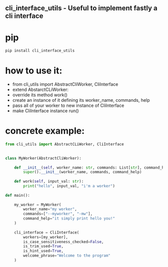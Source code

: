 ## cli_interface_utils - Useful to implement fastly a cli interface

# pip
```pip install cli_interface_utils```

# how to use it:
- from cli_utils import AbstractCliWorker, CliInterface
- extend AbstarctCLiWorker: 
- override its method work() 
- create an instance of it defining its worker_name, commands, help
- pass all of your worker to new instance of CliInterface
- make CliInterface instance run()

# concrete example:

```python
from cli_utils import AbstractCLiWorker, CliInterface
  
  
class MyWorker(AbstractCliWorker):
          
    def __init__(self, worker_name: str, commands: List[str], command_help: str):
        super().__init__(worker_name, commands, command_help)        
        
    def work(self, input_val: str):
        print("hello", input_val, "i'm a worker")
    
def main():
    
    my_worker = MyWorker(
        worker_name="my worker",
        commands=["--myworker", "-mw"],
        command_help="it simply print hello you!"
    )
    
    cli_interface = CliInterface(
        workers=[my_worker],
        is_case_sensitiveness_checked=False,
        is_trim_used=True,
        is_hint_used=True,
        welcome_phrase="Welcome to the program"                   
    )
    
